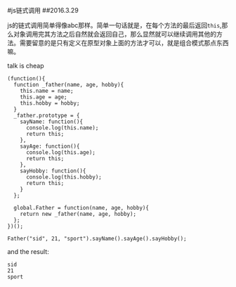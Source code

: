 #js链式调用
##2016.3.29

js的链式调用简单得像abc那样。简单一句话就是，在每个方法的最后返回`this`,那么对象调用完其方法之后自然就会返回自己，那么显然就可以继续调用其他的方法。需要留意的是只有定义在原型对象上面的方法才可以，就是组合模式那点东西嘛。

talk is cheap
```
(function(){
  function _father(name, age, hobby){
    this.name = name;
    this.age = age;
    this.hobby = hobby;
  }
  _father.prototype = {
    sayName: function(){
      console.log(this.name);
      return this;
    },
    sayAge: function(){
      console.log(this.age);
      return this;
    },
    sayHobby: function(){
      console.log(this.hobby);
      return this;
    }
  };

  global.Father = function(name, age, hobby){
    return new _father(name, age, hobby);
  };
})();

Father("sid", 21, "sport").sayName().sayAge().sayHobby();
```
and the result:
```
sid
21
sport
```
